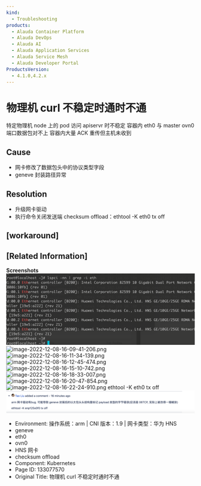 ```yaml
---
kind:
  - Troubleshooting
products:
  - Alauda Container Platform
  - Alauda DevOps
  - Alauda AI
  - Alauda Application Services
  - Alauda Service Mesh
  - Alauda Developer Portal
ProductsVersion:
  - 4.1.0,4.2.x
---
```

<!-- A type of document that involves encountering a fault, diagnosing it, performing root cause analysis, and providing solutions. -->

# 物理机 curl 不稳定时通时不通

特定物理机 node 上的 pod 访问 apiservr 时不稳定 容器内 eth0 与 master ovn0 端口数据包对不上 容器内大量 ACK 重传但主机未收到

## Cause
- 网卡修改了数据包头中的协议类型字段
- geneve 封装路径异常

## Resolution
- 升级网卡驱动
- 执行命令关闭发送端 checksum offload：ethtool -K eth0 tx off

## [workaround]

## [Related Information]
**Screenshots**
![](assets/wu-li-ji-curl-bu-wen-ding-shi-tong-shi-bu-tong/image2022-12-12_14-32-53.png)
![image-2022-12-08-16-09-41-206.png](https://jira.alauda.cn/secure/attachment/130427/image-2022-12-08-16-09-41-206.png)
![image-2022-12-08-16-11-34-139.png](https://jira.alauda.cn/secure/attachment/130428/image-2022-12-08-16-11-34-139.png)
![image-2022-12-08-16-12-45-474.png](https://jira.alauda.cn/secure/attachment/130430/image-2022-12-08-16-12-45-474.png)
![image-2022-12-08-16-15-10-742.png](https://jira.alauda.cn/secure/attachment/130431/image-2022-12-08-16-15-10-742.png)
![image-2022-12-08-16-18-33-007.png](https://jira.alauda.cn/secure/attachment/130432/image-2022-12-08-16-18-33-007.png)
![image-2022-12-08-16-20-47-854.png](https://jira.alauda.cn/secure/attachment/130433/image-2022-12-08-16-20-47-854.png)
![image-2022-12-08-16-22-24-910.png](https://jira.alauda.cn/secure/attachment/130434/image-2022-12-08-16-22-24-910.png)
ethtool -K eth0 tx off           ![](assets/wu-li-ji-curl-bu-wen-ding-shi-tong-shi-bu-tong/image2022-12-12_14-34-12.png)
- Environment: 操作系统：arm | CNI 版本：1.9 | 网卡类型：华为 HNS
- geneve
- eth0
- ovn0
- HNS 网卡
- checksum offload
- Component: Kubernetes
- Page ID: 133077570
- Original Title: 物理机 curl 不稳定时通时不通
